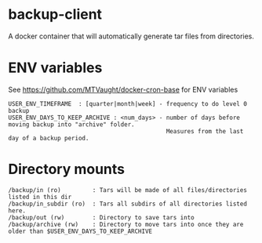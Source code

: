# backup-client

A docker container that will automatically generate tar files from directories.

# ENV variables
See https://github.com/MTVaught/docker-cron-base for ENV variables

    USER_ENV_TIMEFRAME  : [quarter|month|week] - frequency to do level 0 backup
    USER_ENV_DAYS_TO_KEEP_ARCHIVE : <num_days> - number of days before moving backup into "archive" folder.
                                                 Measures from the last day of a backup period.

# Directory mounts

    /backup/in (ro)         : Tars will be made of all files/directories listed in this dir
    /backup/in_subdir (ro)  : Tars all subdirs of all directories listed here.
    /backup/out (rw)        : Directory to save tars into
    /backup/archive (rw)    : Directory to move tars into once they are older than $USER_ENV_DAYS_TO_KEEP_ARCHIVE
